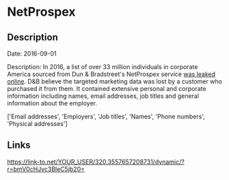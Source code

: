 # NetProspex

## Description

Date: 2016-09-01

Description:
In 2016, a list of over 33 million individuals in corporate America sourced from Dun & Bradstreet's NetProspex service <a href="https://www.troyhunt.com/weve-lost-control-of-our-personal-data-including-33m-netprospex-records" target="_blank" rel="noopener">was leaked online</a>. D&B believe the targeted marketing data was lost by a customer who purchased it from them. It contained extensive personal and corporate information including names, email addresses, job titles and general information about the employer.


['Email addresses', 'Employers', 'Job titles', 'Names', 'Phone numbers', 'Physical addresses']

## Links

https://link-to.net/YOUR_USER/320.3557657208731/dynamic/?r=bmV0cHJvc3BleC5jb20=